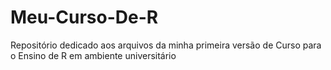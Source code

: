 # Meu-Curso-De-R
Repositório dedicado aos arquivos da minha primeira versão de Curso para o Ensino de R em ambiente universitário
